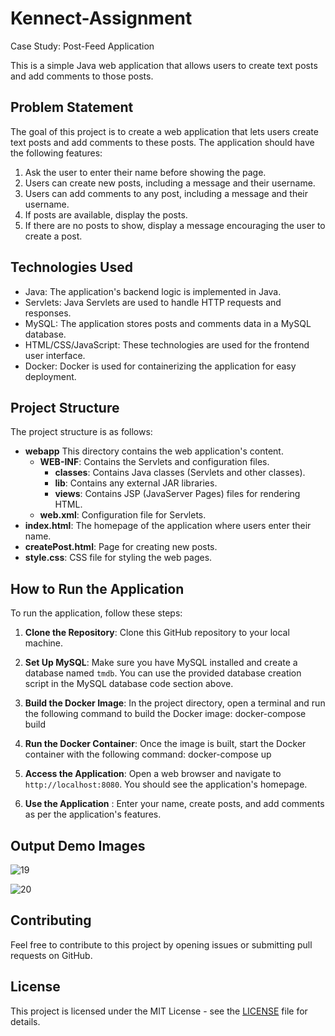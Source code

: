 # Kennect-Assignment
Case Study: Post-Feed Application

This is a simple Java web application that allows users to create text posts and add comments to those posts.

## Problem Statement

The goal of this project is to create a web application that lets users create text posts and add comments to these posts. The application should have the following features:

1. Ask the user to enter their name before showing the page.
2. Users can create new posts, including a message and their username.
3. Users can add comments to any post, including a message and their username.
4. If posts are available, display the posts.
5. If there are no posts to show, display a message encouraging the user to create a post.

## Technologies Used

- Java: The application's backend logic is implemented in Java.
- Servlets: Java Servlets are used to handle HTTP requests and responses.
- MySQL: The application stores posts and comments data in a MySQL database.
- HTML/CSS/JavaScript: These technologies are used for the frontend user interface.
- Docker: Docker is used for containerizing the application for easy deployment.

## Project Structure

The project structure is as follows:

- **webapp** This directory contains the web application's content.
  - **WEB-INF**: Contains the Servlets and configuration files.
    - **classes**: Contains Java classes (Servlets and other classes).
    - **lib**: Contains any external JAR libraries.
    - **views**: Contains JSP (JavaServer Pages) files for rendering HTML.
  - **web.xml**: Configuration file for Servlets.
- **index.html**: The homepage of the application where users enter their name.
- **createPost.html**: Page for creating new posts.
- **style.css**: CSS file for styling the web pages.


## How to Run the Application

To run the application, follow these steps:

1. **Clone the Repository**: Clone this GitHub repository to your local machine.

2. **Set Up MySQL**: Make sure you have MySQL installed and create a database named `tmdb`. You can use the provided database creation script in the MySQL database code section above.

3. **Build the Docker Image**: In the project directory, open a terminal and run the following command to build the Docker image:
  docker-compose build

4. **Run the Docker Container**: Once the image is built, start the Docker container with the following command:
  docker-compose up
 

5. **Access the Application**: Open a web browser and navigate to `http://localhost:8080`. You should see the application's homepage.

6. **Use the Application** : Enter your name, create posts, and add comments as per the application's features.

## Output Demo Images
![19](https://github.com/IshiMaheshwari/Kennect-Assignment/assets/86151143/171636fd-8747-4277-b486-4254db60fc17)

![20](https://github.com/IshiMaheshwari/Kennect-Assignment/assets/86151143/6aa19897-ea62-4ab9-91c1-fd418602f1a1)

## Contributing

Feel free to contribute to this project by opening issues or submitting pull requests on GitHub.

## License

This project is licensed under the MIT License - see the [LICENSE](LICENSE) file for details.
